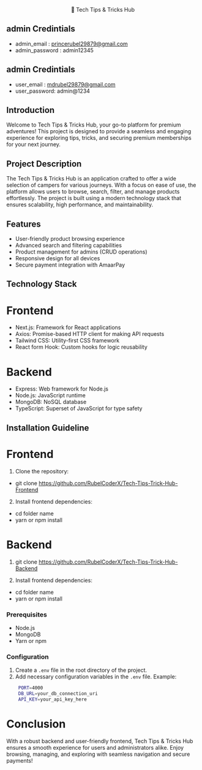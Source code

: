  <div align="center"> <a href="https://tech-tips-trick-hub-frontend-lac.vercel.app/" target="_blank" style="text-decoration: none; color: inherit;">
      🚀 Tech Tips & Tricks Hub
    </a></div>

## admin Credintials

- admin_email : princerubel29879@gmail.com
- admin_password : admin12345

## admin Credintials

- user_email : mdrubel29879@gmail.com
- user_password: admin@1234

## Introduction

Welcome to Tech Tips & Tricks Hub, your go-to platform for premium adventures! This project is designed to provide a seamless and engaging experience for exploring tips, tricks, and securing premium memberships for your next journey.

## Project Description

The Tech Tips & Tricks Hub is an application crafted to offer a wide selection of campers for various journeys. With a focus on ease of use, the platform allows users to browse, search, filter, and manage products effortlessly. The project is built using a modern technology stack that ensures scalability, high performance, and maintainability.

## Features

- User-friendly product browsing experience
- Advanced search and filtering capabilities
- Product management for admins (CRUD operations)
- Responsive design for all devices
- Secure payment integration with AmaarPay

## Technology Stack

# Frontend

- Next.js: Framework for React applications
- Axios: Promise-based HTTP client for making API requests
- Tailwind CSS: Utility-first CSS framework
- React form Hook: Custom hooks for logic reusability

# Backend

- Express: Web framework for Node.js
- Node.js: JavaScript runtime
- MongoDB: NoSQL database
- TypeScript: Superset of JavaScript for type safety

## Installation Guideline

# Frontend

1. Clone the repository:

- git clone https://github.com/RubelCoderX/Tech-Tips-Trick-Hub-Frontend

2. Install frontend dependencies:

- cd folder name
- yarn or npm install

# Backend

1. git clone https://github.com/RubelCoderX/Tech-Tips-Trick-Hub-Backend

2. Install frontend dependencies:

- cd folder name
- yarn or npm install

### Prerequisites

- Node.js
- MongoDB
- Yarn or npm

### Configuration

1. Create a `.env` file in the root directory of the project.
2. Add necessary configuration variables in the `.env` file.
   Example:
   ```bash
    PORT=4000
    DB_URL=your_db_connection_uri
    API_KEY=your_api_key_here
   ```

# Conclusion

With a robust backend and user-friendly frontend, Tech Tips & Tricks Hub ensures a smooth experience for users and administrators alike. Enjoy browsing, managing, and exploring with seamless navigation and secure payments!
